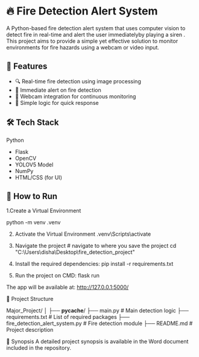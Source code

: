 # 🔥 Fire Detection Alert System

A Python-based fire detection alert system that uses computer vision to detect fire in real-time and alert the user immediatelyby playing a siren . This project aims to provide a simple yet effective solution to monitor environments for fire hazards using a webcam or video input.

## 🚀 Features

- 🔍 Real-time fire detection using image processing
- 🔔 Immediate alert on fire detection
- 🎥 Webcam integration for continuous monitoring
- 🧠 Simple logic for quick response

## 🛠️ Tech Stack

 Python
- Flask
- OpenCV
- YOLOV5 Model
- NumPy
- HTML/CSS (for UI)

## 🧪 How to Run

1.Create a Virtual Environment

python -m venv .venv

2. Activate the Virtual Environment
   .venv\Scripts\activate

3. Navigate the project # navigate to where you save the project
   cd "C:\Users\disha\Desktop\fire_detection_project" 
   
4. Install the required dependencies:
 pip install -r requirements.txt

5. Run the project on CMD:
flask run

The app will be available at:
http://127.0.0.1:5000/

📁 Project Structure

Major_Project/
│
├── __pycache__/
├── main.py               # Main detection logic
├── requirements.txt      # List of required packages
├── fire_detection_alert_system.py # Fire detection module
├── README.md             # Project description

📄 Synopsis
A detailed project synopsis is available in the Word document included in the repository.

